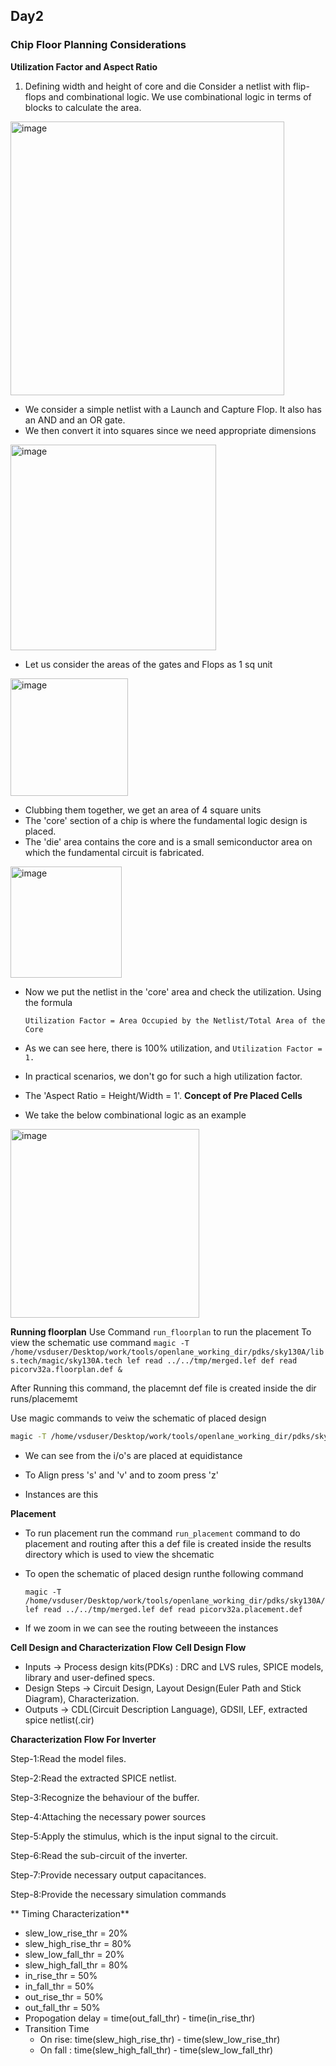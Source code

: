## Day2
### Chip Floor Planning Considerations
**Utilization Factor and Aspect Ratio**
1) Defining width and height of core and die
Consider a netlist with flip-flops and combinational logic. We use combinational logic in terms of blocks to calculate the area.
<img width="438" alt="image" src="https://github.com/GauthamMulay/pes_pd/assets/113660503/4fca5292-eb6f-4e36-a1a7-e95f333856ba">


- We consider a simple netlist with a Launch and Capture Flop. It also has an AND and an OR gate.
- We then convert it into squares since we need appropriate dimensions
  
<img width="329" alt="image" src="https://github.com/GauthamMulay/pes_pd/assets/113660503/da0fb347-0c7c-401f-a7f6-6746bbc17169">


- Let us consider the areas of the gates and Flops as 1 sq unit

<img width="188" alt="image" src="https://github.com/GauthamMulay/pes_pd/assets/113660503/bd162f27-9416-427a-a9fd-d98d2fa70761">

- Clubbing them together, we get an area of 4 square units
- The 'core' section of a chip is where the fundamental logic design is placed.
- The 'die' area contains the core and is a small semiconductor area on which the fundamental circuit is fabricated.

<img width="178" alt="image" src="https://github.com/GauthamMulay/pes_pd/assets/113660503/279c5754-92fd-4e76-9bfc-1be499b9900c">


- Now we put the netlist in the 'core' area and check the utilization. Using the formula

  ```Utilization Factor = Area Occupied by the Netlist/Total Area of the Core```
  
- As we can see here, there is 100% utilization, and ```Utilization Factor = 1.```
- In practical scenarios, we don't go for such a high utilization factor.
- The 'Aspect Ratio = Height/Width = 1'.
**Concept of Pre Placed Cells**
- We take the below combinational logic as an example

<img width="302" alt="image" src="https://github.com/GauthamMulay/pes_pd/assets/113660503/13c3144e-1cad-4d36-af15-b29704a8f782">

**Running floorplan**
Use Command ```run_floorplan``` to run the placement 
To view the schematic use command ```magic -T /home/vsduser/Desktop/work/tools/openlane_working_dir/pdks/sky130A/libs.tech/magic/sky130A.tech lef read ../../tmp/merged.lef def read picorv32a.floorplan.def &```


After Running this command, the placemnt def file is created inside the dir runs/placememt



 Use magic commands to veiw the schematic of placed design

 ``` bash = ?
 magic -T /home/vsduser/Desktop/work/tools/openlane_working_dir/pdks/sky130A/libs.tech/magic/sky130A.tech lef read ../../tmp/merged.lef def read picorv32a.placement.def
```


- We can see from the i/o's are placed at equidistance

  

- To Align press 's' and 'v' and to zoom press 'z'
- Instances are this
  
  
**Placement**
  - To run placement run the command ```run_placement```  command to do placement and routing after this a def file is created inside the results directory which is used to view the shcematic


- To open the schematic of placed design runthe following command
  ``` bash=?
  magic -T /home/vsduser/Desktop/work/tools/openlane_working_dir/pdks/sky130A/libs.tech/magic/sky130A.tech lef read ../../tmp/merged.lef def read picorv32a.placement.def
  ```


- If we zoom in we can see the routing betweeen the instances 
 


**Cell Design and Characterization Flow**
**Cell Design Flow**

- Inputs -> Process design kits(PDKs) : DRC and LVS rules, SPICE models, library and user-defined specs.
- Design Steps -> Circuit Design, Layout Design(Euler Path and Stick Diagram), Characterization.
- Outputs -> CDL(Circuit Description Language), GDSII, LEF, extracted spice netlist(.cir)

**Characterization Flow For Inverter**

 Step-1:Read the model files.
 
 Step-2:Read the extracted SPICE netlist.
 
 Step-3:Recognize the behaviour of the buffer.
 
 Step-4:Attaching the necessary power sources
 
 Step-5:Apply the stimulus, which is the input signal to the circuit.
 
 Step-6:Read the sub-circuit of the inverter.
 
 Step-7:Provide necessary output capacitances.
 
 Step-8:Provide the necessary simulation commands
 
** Timing Characterization**
- slew_low_rise_thr = 20%
- slew_high_rise_thr = 80%
- slew_low_fall_thr = 20%
- slew_high_fall_thr = 80%
- in_rise_thr = 50%
- in_fall_thr = 50%
- out_rise_thr = 50%
- out_fall_thr = 50%
- Propogation delay = time(out_fall_thr) - time(in_rise_thr)
- Transition Time
  - On rise: time(slew_high_rise_thr) - time(slew_low_rise_thr)
  - On fall : time(slew_high_fall_thr) - time(slew_low_fall_thr)
